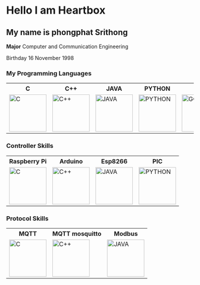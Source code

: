 # Hello I am Heartbox
## My name is phongphat Srithong

**Major** Computer and Communication Engineering

 <span>Birthday  16 November 1998

<h3> My Programming Languages</h3>

<table>
    <tr>
        <th>C</th>
        <th>C++</th>
        <th>JAVA</th>
        <th>PYTHON</th>
        <th>GO</th>
    </tr>
    <tr>
        <td><img src="https://user-images.githubusercontent.com/46487715/121657157-5c8ed080-caca-11eb-96f8-d2c3860663de.png" alt="C" width="100px"/></td>
        <td><img src="https://user-images.githubusercontent.com/46487715/121656905-26e9e780-caca-11eb-9742-d6380825fca9.png" alt="C++" width="100px"/></td>
        <td><img src="https://user-images.githubusercontent.com/46487715/121657068-45e87980-caca-11eb-9261-d374b38d984a.png" alt="JAVA" width="100px"/></td>
        <td><img src="https://user-images.githubusercontent.com/46487715/121657224-6a445600-caca-11eb-9a53-5f1bba8c6182.png" alt="PYTHON" width="100px"/></td>
        <td><img src="https://user-images.githubusercontent.com/46487715/121657328-83e59d80-caca-11eb-9f50-d728d369e97b.png" alt="GO" width="100px"/></td>
    </tr>
</table>


<h3> Controller Skills</h3> 

<table>
    <tr>
        <th>Raspberry Pi</th>
        <th>Arduino</th>
        <th>Esp8266</th>
        <th>PIC</th>
    </tr>
    <tr>
        <td><img src="https://user-images.githubusercontent.com/46487715/121659405-78937180-cacc-11eb-8ad4-ec9f03a46231.png" alt="C" width="100px"/></td>
        <td><img src="https://user-images.githubusercontent.com/46487715/121658979-0c187280-cacc-11eb-96e5-de591d06b48f.png" alt="C++" width="100px"/></td>
        <td><img src="https://user-images.githubusercontent.com/46487715/121659050-1d617f00-cacc-11eb-9bbd-9d6ebbd14f35.png" alt="JAVA" width="100px"/></td>
        <td><img src="https://user-images.githubusercontent.com/46487715/121659171-3e29d480-cacc-11eb-9956-ca1137b5aa10.png" alt="PYTHON" width="100px"/></td>
    </tr>
</table>
<h3>Protocol Skills</h3>
<table>
    <tr>
        <th>MQTT</th>
        <th>MQTT mosquitto</th>
        <th>Modbus</th>
    </tr>
    <tr>
        <td><img src="https://user-images.githubusercontent.com/46487715/121680230-7f79ae80-cae3-11eb-955e-0310a630550d.png" alt="C" width="100px"/></td>
        <td><img src="https://user-images.githubusercontent.com/46487715/121679024-19d8f280-cae2-11eb-8c8a-906745ce2433.png" alt="C++" width="100px"/></td>
        <td><img src="https://user-images.githubusercontent.com/46487715/121680958-63c2d800-cae4-11eb-9837-d793864e700b.png" alt="JAVA" width="100px"/></td>
    </tr>
</table>


